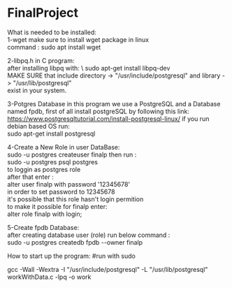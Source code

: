 # FinalProject
What is needed to be installed:\
1-wget 
make sure to install wget package in linux\
command : sudo apt install wget

2-libpq.h in C program:\
after installing libpq with: \ 
sudo apt-get install libpq-dev \
MAKE SURE that include directory -> "/usr/include/postgresql" and library -> "/usr/lib/postgresql"\
exist in your system.

3-Potgres Database 
in this program we use a PostgreSQL and a Database named fpdb,
first of all install postgreSQL by following this link:\
https://www.postgresqltutorial.com/install-postgresql-linux/
if you run debian based OS run: \
sudo apt-get install postgresql

4-Create a New Role in user DataBase:\
sudo -u postgres createuser finalp
then run : \
sudo -u postgres psql postgres \
to loggin as postgres role \
after that enter : \
alter user finalp with password '12345678' \
in order to set password to 12345678 \
it's possible that this role hasn't login permition \
to make it possible for finalp enter: \
alter role finalp with login;

5-Create fpdb Database:\
after creating database user (role) run below command : \
sudo -u postgres createdb fpdb --owner finalp


How to start up the program:
#run with sudo 

gcc -Wall -Wextra -I "/usr/include/postgresql" -L "/usr/lib/postgresql" workWithData.c -lpq -o work
